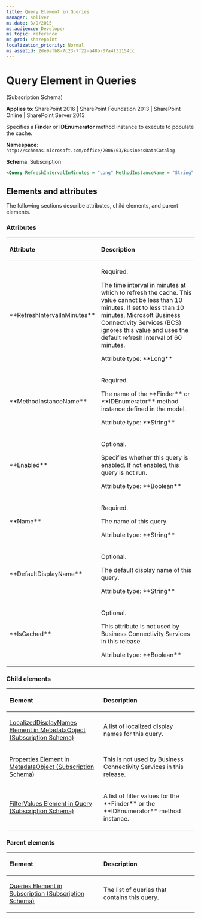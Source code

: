 ```yaml
---
title: Query Element in Queries
manager: soliver
ms.date: 3/9/2015
ms.audience: Developer
ms.topic: reference
ms.prod: sharepoint
localization_priority: Normal
ms.assetid: 2de9afb8-7c23-7f22-a48b-07a4f31154cc
---
```


# Query Element in Queries 

(Subscription Schema)

**Applies to**: SharePoint 2016 | SharePoint Foundation 2013 | SharePoint Online | SharePoint Server 2013

Specifies a **Finder** or **IDEnumerator** method instance to execute to populate the cache.

**Namespace**: `http://schemas.microsoft.com/office/2006/03/BusinessDataCatalog`

**Schema**: Subscription

```XML
<Query RefreshIntervalInMinutes = "Long" MethodInstanceName = "String" Enabled = "Boolean" Name = "String" DefaultDisplayName = "String" IsCached = "Boolean"> </Query>
```

## Elements and attributes

The following sections describe attributes, child elements, and parent elements.

### Attributes

<table>
<colgroup>
<col width="20%" />
<col width="80%" />
</colgroup>
<thead>
<tr class="header">
<th align="left"><p>Attribute</p></th>
<th align="left"><p>Description</p></th>
</tr>
</thead>
<tbody>
<tr class="odd">
<td align="left"><p>**RefreshIntervalInMinutes**</p></td>
<td align="left"><p>Required.</p>
<p>The time interval in minutes at which to refresh the cache. This value cannot be less than 10 minutes. If set to less than 10 minutes, Microsoft Business Connectivity Services (BCS) ignores this value and uses the default refresh interval of 60 minutes.</p>
<p>Attribute type: **Long**</p></td>
</tr>
<tr class="even">
<td align="left"><p>**MethodInstanceName**</p></td>
<td align="left"><p>Required.</p>
<p>The name of the **Finder** or **IDEnumerator** method instance defined in the model.</p>
<p>Attribute type: **String**</p></td>
</tr>
<tr class="odd">
<td align="left"><p>**Enabled**</p></td>
<td align="left"><p>Optional.</p>
<p>Specifies whether this query is enabled. If not enabled, this query is not run.</p>
<p>Attribute type: **Boolean**</p></td>
</tr>
<tr class="even">
<td align="left"><p>**Name**</p></td>
<td align="left"><p>Required.</p>
<p>The name of this query.</p>
<p>Attribute type: **String**</p></td>
</tr>
<tr class="odd">
<td align="left"><p>**DefaultDisplayName**</p></td>
<td align="left"><p>Optional.</p>
<p>The default display name of this query.</p>
<p>Attribute type: **String**</p></td>
</tr>
<tr class="even">
<td align="left"><p>**IsCached**</p></td>
<td align="left"><p>Optional.</p>
<p>This attribute is not used by Business Connectivity Services in this release.</p>
<p>Attribute type: **Boolean**</p></td>
</tr>
</tbody>
</table>

### Child elements

<table>
<colgroup>
<col width="50%" />
<col width="50%" />
</colgroup>
<thead>
<tr class="header">
<th align="left"><p>Element</p></th>
<th align="left"><p>Description</p></th>
</tr>
</thead>
<tbody>
<tr class="odd">
<td align="left"><p><span sdata="link"><a href="localizeddisplaynames-element-in-metadataobject-subscription-schema.md">LocalizedDisplayNames Element in MetadataObject (Subscription Schema)</a></span></p></td>
<td align="left"><p>A list of localized display names for this query.</p></td>
</tr>
<tr class="even">
<td align="left"><p><span sdata="link"><a href="properties-element-in-metadataobject-subscription-schema.md">Properties Element in MetadataObject (Subscription Schema)</a></span></p></td>
<td align="left"><p>This is not used by Business Connectivity Services in this release.</p></td>
</tr>
<tr class="odd">
<td align="left"><p><span sdata="link"><a href="filtervalues-element-in-query-subscription-schema.md">FilterValues Element in Query (Subscription Schema)</a></span></p></td>
<td align="left"><p>A list of filter values for the **Finder** or the **IDEnumerator** method instance.</p></td>
</tr>
</tbody>
</table>

### Parent elements

<table>
<colgroup>
<col width="50%" />
<col width="50%" />
</colgroup>
<thead>
<tr class="header">
<th align="left"><p>Element</p></th>
<th align="left"><p>Description</p></th>
</tr>
</thead>
<tbody>
<tr class="odd">
<td align="left"><p><span sdata="link"><a href="queries-element-in-subscription-subscription-schema.md">Queries Element in Subscription (Subscription Schema)</a></span></p></td>
<td align="left"><p>The list of queries that contains this query.</p></td>
</tr>
</tbody>
</table>








